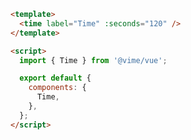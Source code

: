 ```html {2,6,10} title="example.vue"
<template>
  <time label="Time" :seconds="120" />
</template>

<script>
  import { Time } from '@vime/vue';

  export default {
    components: {
      Time,
    },
  };
</script>
```
